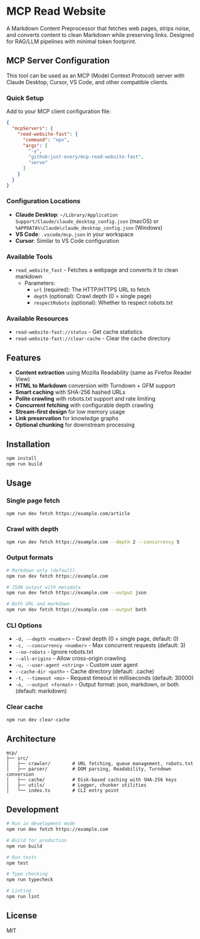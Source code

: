 # MCP Read Website

A Markdown Content Preprocessor that fetches web pages, strips noise, and converts content to clean Markdown while preserving links. Designed for RAG/LLM pipelines with minimal token footprint.

## MCP Server Configuration

This tool can be used as an MCP (Model Context Protocol) server with Claude Desktop, Cursor, VS Code, and other compatible clients.

### Quick Setup

Add to your MCP client configuration file:

```json
{
  "mcpServers": {
    "read-website-fast": {
      "command": "npx",
      "args": [
        "-y",
        "github:just-every/mcp-read-website-fast",
        "serve"
      ]
    }
  }
}
```

### Configuration Locations

- **Claude Desktop**: `~/Library/Application Support/Claude/claude_desktop_config.json` (macOS) or `%APPDATA%\Claude\claude_desktop_config.json` (Windows)
- **VS Code**: `.vscode/mcp.json` in your workspace
- **Cursor**: Similar to VS Code configuration

### Available Tools

- `read_website_fast` - Fetches a webpage and converts it to clean markdown
  - Parameters:
    - `url` (required): The HTTP/HTTPS URL to fetch
    - `depth` (optional): Crawl depth (0 = single page)
    - `respectRobots` (optional): Whether to respect robots.txt

### Available Resources

- `read-website-fast://status` - Get cache statistics
- `read-website-fast://clear-cache` - Clear the cache directory

## Features

- **Content extraction** using Mozilla Readability (same as Firefox Reader View)
- **HTML to Markdown** conversion with Turndown + GFM support
- **Smart caching** with SHA-256 hashed URLs
- **Polite crawling** with robots.txt support and rate limiting
- **Concurrent fetching** with configurable depth crawling
- **Stream-first design** for low memory usage
- **Link preservation** for knowledge graphs
- **Optional chunking** for downstream processing

## Installation

```bash
npm install
npm run build
```

## Usage

### Single page fetch
```bash
npm run dev fetch https://example.com/article
```

### Crawl with depth
```bash
npm run dev fetch https://example.com --depth 2 --concurrency 5
```

### Output formats
```bash
# Markdown only (default)
npm run dev fetch https://example.com

# JSON output with metadata
npm run dev fetch https://example.com --output json

# Both URL and markdown
npm run dev fetch https://example.com --output both
```

### CLI Options

- `-d, --depth <number>` - Crawl depth (0 = single page, default: 0)
- `-c, --concurrency <number>` - Max concurrent requests (default: 3)
- `--no-robots` - Ignore robots.txt
- `--all-origins` - Allow cross-origin crawling
- `-u, --user-agent <string>` - Custom user agent
- `--cache-dir <path>` - Cache directory (default: .cache)
- `-t, --timeout <ms>` - Request timeout in milliseconds (default: 30000)
- `-o, --output <format>` - Output format: json, markdown, or both (default: markdown)

### Clear cache
```bash
npm run dev clear-cache
```

## Architecture

```
mcp/
├── src/
│   ├── crawler/        # URL fetching, queue management, robots.txt
│   ├── parser/         # DOM parsing, Readability, Turndown conversion
│   ├── cache/          # Disk-based caching with SHA-256 keys
│   ├── utils/          # Logger, chunker utilities
│   └── index.ts        # CLI entry point
```

## Development

```bash
# Run in development mode
npm run dev fetch https://example.com

# Build for production
npm run build

# Run tests
npm test

# Type checking
npm run typecheck

# Linting
npm run lint
```

## License

MIT